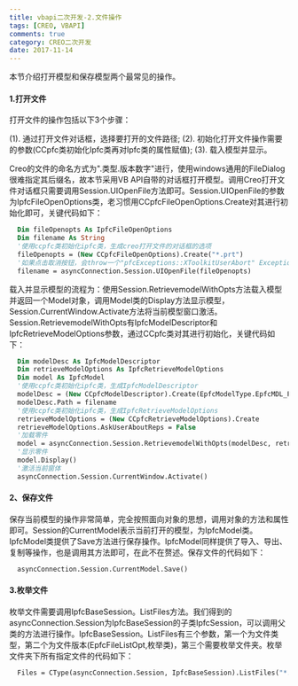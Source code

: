 ```yaml
---
title: vbapi二次开发-2.文件操作
tags: [CREO, VBAPI]
comments: true
category: CREO二次开发
date: 2017-11-14
---
```




本节介绍打开模型和保存模型两个最常见的操作。

#### 1.打开文件

打开文件的操作包括以下3个步骤：

(1). 通过打开文件对话框，选择要打开的文件路径;
(2). 初始化打开文件操作需要的参数(CCpfc类初始化Ipfc类再对Ipfc类的属性赋值);
(3). 载入模型并显示。

Creo的文件的命名方式为".类型.版本数字"进行，使用windows通用的FileDialog很难指定其后缀名，故本节采用VB API自带的对话框打开模型。调用Creo打开文件对话框只需要调用Session.UIOpenFile方法即可。Session.UIOpenFile的参数为IpfcFileOpenOptions类，老习惯用CCpfcFileOpenOptions.Create对其进行初始化即可，关键代码如下：

```vb
  Dim fileOpenopts As IpfcFileOpenOptions
  Dim filename As String
  '使用ccpfc类初始化ipfc类，生成creo打开文件的对话框的选项
  fileOpenopts = (New CCpfcFileOpenOptions).Create("*.prt")
  '如果点击取消按钮，会throw一个"pfcExceptions::XToolkitUserAbort" Exception
  filename = asyncConnection.Session.UIOpenFile(fileOpenopts)
```

载入并显示模型的流程为：使用Session.RetrievemodelWithOpts方法载入模型并返回一个Model对象，调用Model类的Display方法显示模型，Session.CurrentWindow.Activate方法将当前模型窗口激活。Session.RetrievemodelWithOpts有IpfcModelDescriptor和IpfcRetrieveModelOptions参数，通过CCpfc类对其进行初始化，关键代码如下：

```vb
  Dim modelDesc As IpfcModelDescriptor
  Dim retrieveModelOptions As IpfcRetrieveModelOptions
  Dim model As IpfcModel
  '使用ccpfc类初始化ipfc类，生成IpfcModelDescriptor
  modelDesc = (New CCpfcModelDescriptor).Create(EpfcModelType.EpfcMDL_PART, Nothing, Nothing)
  modelDesc.Path = filename
  '使用ccpfc类初始化ipfc类，生成IpfcRetrieveModelOptions
  retrieveModelOptions = (New CCpfcRetrieveModelOptions).Create
  retrieveModelOptions.AskUserAboutReps = False
  '加载零件
  model = asyncConnection.Session.RetrievemodelWithOpts(modelDesc, retrieveModelOptions)
  '显示零件
  model.Display()
  '激活当前窗体
  asyncConnection.Session.CurrentWindow.Activate()
```

#### 2、保存文件

保存当前模型的操作非常简单，完全按照面向对象的思想，调用对象的方法和属性即可。Session的CurrentModel表示当前打开的模型，为IpfcModel类。IpfcModel类提供了Save方法进行保存操作。IpfcModel同样提供了导入、导出、复制等操作，也是调用其方法即可，在此不在赘述。保存文件的代码如下：

```vb
  asyncConnection.Session.CurrentModel.Save()
```

#### 3.枚举文件

枚举文件需要调用IpfcBaseSession。ListFiles方法。我们得到的asyncConnection.Session为IpfcBaseSession的子类IpfcSession，可以调用父类的方法进行操作。IpfcBaseSession。ListFiles有三个参数，第一个为文件类型，第二个为文件版本(EpfcFileListOpt,枚举类)，第三个需要枚举文件夹。枚举文件夹下所有指定文件的代码如下：

```vb
  Files = CType(asyncConnection.Session, IpfcBaseSession).ListFiles("*.prt", EpfcFileListOpt.EpfcFILE_LIST_LATEST, asyncConnection.Session.GetCurrentDirectory)
```


